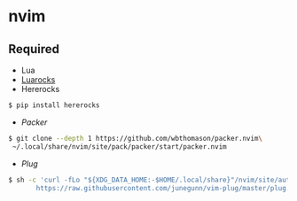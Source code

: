 # nvim

## Required
* Lua
* [Luarocks](https://github.com/luarocks/luarocks/wiki/Installation-instructions-for-Unix)
* Hererocks
```bash
$ pip install hererocks
```
* *Packer*
```bash
$ git clone --depth 1 https://github.com/wbthomason/packer.nvim\
 ~/.local/share/nvim/site/pack/packer/start/packer.nvim
```
* *Plug*
```bash
$ sh -c 'curl -fLo "${XDG_DATA_HOME:-$HOME/.local/share}"/nvim/site/autoload/plug.vim --create-dirs \
       https://raw.githubusercontent.com/junegunn/vim-plug/master/plug.vim'
```
